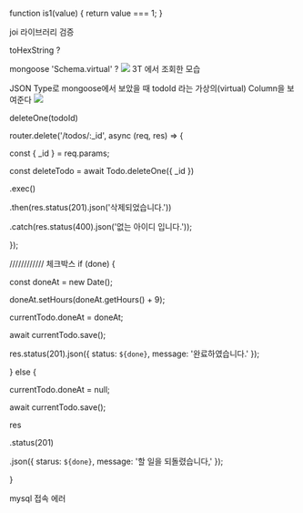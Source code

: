 
function is1(value) {
	return value === 1;
}

joi 라이브러리 검증

toHexString ?


mongoose  'Schema.virtual' ?
![](https://i.imgur.com/D07Co2s.png)
3T 에서 조회한 모습 

JSON Type로 mongoose에서 보았을 때
todoId 라는 가상의(virtual) Column을 보여준다 
![](https://i.imgur.com/W3t6zdq.png)


deleteOne(todoId) 

router.delete('/todos/:_id', async (req, res) => {

const { _id } = req.params;

const deleteTodo = await Todo.deleteOne({ _id })

.exec()

.then(res.status(201).json('삭제되었습니다.'))

.catch(res.status(400).json('없는 아이디 입니다.'));

});



 //////////// 체크박스
if (done) {

const doneAt = new Date();

doneAt.setHours(doneAt.getHours() + 9);

currentTodo.doneAt = doneAt;

await currentTodo.save();

res.status(201).json({ status: `${done}`, message: '완료하였습니다.' });

} else {

currentTodo.doneAt = null;

await currentTodo.save();

res

.status(201)

.json({ starus: `${done}`, message: '할 일을 되돌렸습니다,' });

}


mysql 접속 에러



